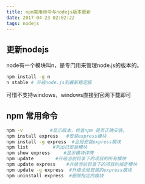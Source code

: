 ```yaml
---
title: npm常用命令与nodejs版本更新
date: 2017-04-23 02:02:22
tags: nodejs
---
```


## 更新nodejs

node有一个模块叫n，是专门用来管理node.js的版本的。

```bash
npm install -g n
n stable # 升级node.js到最新稳定版
```

可惜不支持windows，windows直接到官网下载即可

## npm 常用命令

```bash
npm -v          #显示版本，检查npm 是否正确安装。
npm install express   #安装express模块
npm install -g express  #全局安装express模块
npm list         #列出已安装模块
npm show express     #显示模块详情
npm update        #升级当前目录下的项目的所有模块
npm update express    #升级当前目录下的项目的指定模块
npm update -g express  #升级全局安装的express模块
npm uninstall express  #删除指定的模块
```
